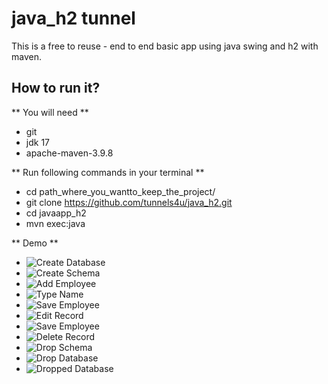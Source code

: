 # java_h2 tunnel

This is a free to reuse - end to end basic app using java swing and h2 with maven.

## How to run it?

** You will need **

- git
- jdk 17
- apache-maven-3.9.8 

** Run following commands in your terminal **

-  cd path_where_you_wantto_keep_the_project/
-  git clone https://github.com/tunnels4u/java_h2.git
-  cd javaapp_h2
-  mvn exec:java

** Demo **

- ![Create Database](./java_h2_demo/create_database.png?raw=true "Create Database")
- ![Create Schema](./java_h2_demo/create_schema.png?raw=true "Create Schema")
- ![Add Employee](./java_h2_demo/add_employee.png?raw=true "Add Employee")
- ![Type Name](./java_h2_demo/type_name.png?raw=true "Type Name")
- ![Save Employee](./java_h2_demo/save.png?raw=true "Save Employee")
- ![Edit Record](./java_h2_demo/edit_record.png?raw=true "Edit Record")
- ![Save Employee](./java_h2_demo/save.png?raw=true "Save Employee")
- ![Delete Record](./java_h2_demo/delete_record.png?raw=true "Delete Record")
- ![Drop Schema](./java_h2_demo/drop_schema.png?raw=true "Drop Schema")
- ![Drop Database](./java_h2_demo/drop_database.png?raw=true "Drop Database")
- ![Dropped Database](./java_h2_demo/database_dropped.png?raw=true "Dropped Database")
